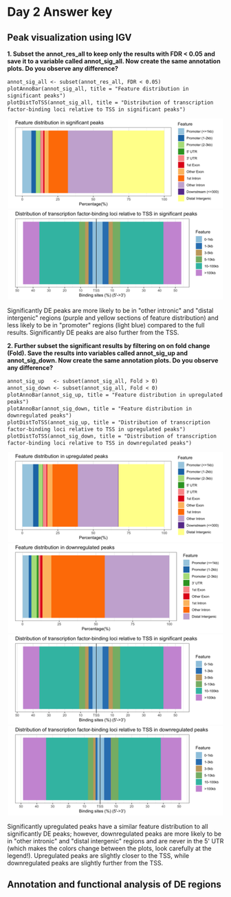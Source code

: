 # Day 2 Answer key

## Peak visualization using IGV

**1. Subset the annot_res_all to keep only the results with FDR < 0.05 and save it to a variable called annot_sig_all. Now create the same annotation plots. Do you observe any difference?**

```{r}
annot_sig_all <- subset(annot_res_all, FDR < 0.05)
plotAnnoBar(annot_sig_all, title = "Feature distribution in significant peaks")
plotDistToTSS(annot_sig_all, title = "Distribution of transcription factor-binding loci relative to TSS in significant peaks")
```

<p align="center">
<img src="../img/Chipseq_featuredist_sig.png"  width="500">
<img src="../img/Chipseq_tssdist_sig.png"  width="500">
</p>

Significantly DE peaks are more likely to be in "other intronic" and "distal intergenic" regions (purple and yellow sections of feature distribution) and less likely to be in "promoter" regions (light blue) compared to the full results. Significantly DE peaks are also further from the TSS.

**2. Further subset the significant results by filtering on on fold change (Fold). Save the results into variables called annot_sig_up and annot_sig_down. Now create the same annotation plots. Do you observe any difference?**

```{r}
annot_sig_up   <- subset(annot_sig_all, Fold > 0)
annot_sig_down <- subset(annot_sig_all, Fold < 0)
plotAnnoBar(annot_sig_up, title = "Feature distribution in upregulated peaks")
plotAnnoBar(annot_sig_down, title = "Feature distribution in downregulated peaks")
plotDistToTSS(annot_sig_up, title = "Distribution of transcription factor-binding loci relative to TSS in upregulated peaks")
plotDistToTSS(annot_sig_down, title = "Distribution of transcription factor-binding loci relative to TSS in downregulated peaks")
```

<p align="center">
<img src="../img/Chipseq_featuredist_sig_up.png"  width="500">
<img src="../img/Chipseq_featuredist_sig_down.png"  width="500">
<img src="../img/Chipseq_tssdist_sig.png"  width="500">
<img src="../img/Chipseq_tssdist_sig_down.png"  width="500">
</p>

Significantly upregulated peaks have a similar feature distribution to all significantly DE peaks; however, downregulated peaks are more likely to be in "other intronic" and "distal intergenic" regions and are never in the 5' UTR (which makes the colors change between the plots, look carefully at the legend!). Upregulated peaks are slightly closer to the TSS, while downregulated peaks are slightly further from the TSS.

## Annotation and functional analysis of DE regions
